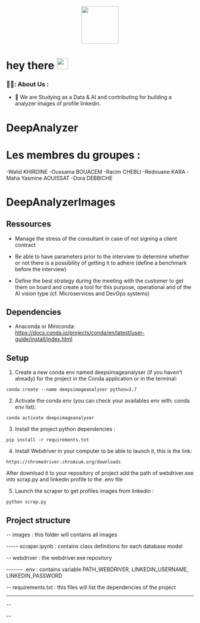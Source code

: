 
<div id="header" align="center">
  <img src="https://media.giphy.com/media/M9gbBd9nbDrOTu1Mqx/giphy.gif" width="100"/>
</div>

<h1>
  hey there
  <img src="https://media.giphy.com/media/hvRJCLFzcasrR4ia7z/giphy.gif" width="30px"/>
</h1>


### 🧑‍💻: About Us :
- :telescope: We are Studying as a Data & AI and contributing for building a analyzer images of profile linkedin.


# DeepAnalyzer

# Les membres du groupes :
-Walid KHIRDINE
-Oussama BOUACEM
-Racim CHEBLI 
-Redouane KARA
-Maha Yasmine AOUISSAT
-Dora DEBBICHE

# DeepAnalyzerImages

## Ressources

* Manage the stress of the consultant in case of not signing a client contract

* Be able to have parameters prior to the interview to determine whether or not there is a possibility of getting it to adhere (define a benchmark before the interview)

* Define the best strategy during the meeting with the customer to get them on board and create a tool for this purpose, operational and of the AI ​​vision type (cf. Microservices and DevOps systems)

## Dependencies

* Anaconda or Miniconda: https://docs.conda.io/projects/conda/en/latest/user-guide/install/index.html

## Setup

1. Create a new conda env named deepsimageanalyser (if you haven't already) for the project in the Conda application or in the terminal:
```
conda create --name deepsimageanalyser python=3.7 
```

2. Activate the conda env (you can check your availables env with: conda env list):
```
conda activate deepsimageanalyser
```

3. Install the project python dependencies :
```
pip install -r requirements.txt
```

4. Install Webdriver in your computer to be able to launch it, this is the link:
```
https://chromedriver.chromium.org/downloads
```

After download it to your repository of project add the path of webdriver.exe into scrap.py and linkedin profile to the .env file

5. Launch the scraper to get profiles images from linkedin :
```
python scrap.py
```

## Project structure

    
-- images : this folder will contains all images
    
----- scraper.ipynb : contains class definitions for each database model

-- webdriver : the webdriver.exe repository
    
------- .env : contains variable PATH_WEBDRIVER, LINKEDIN_USERNAME, LINKEDIN_PASSWORD

-- requirements.txt : this files will list the dependencies of the project
    
----- 

-- 

-- 


